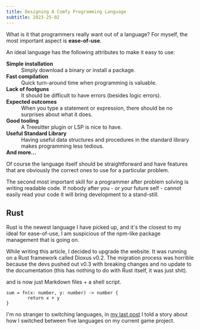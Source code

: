 ```yaml
---
title: Designing A Comfy Programming Language
subtitle: 2023-25-02
---
```


What is it that programmers really want out of a language? For myself, the most important aspect is **ease-of-use**.

An ideal language has the following attributes to make it easy to use:

<dl>
    <dt><strong>Simple installation</strong></dt><dd>Simply download a binary or install a package.</dd>
    <dt><strong>Fast compilation</strong></dt><dd>Quick turn-around time when programming is valuable.</dd>
    <dt><strong>Lack of footguns</strong></dt><dd>It should be difficult to have errors (besides logic errors).</dd>
    <dt><strong>Expected outcomes</strong></dt><dd>When you type a statement or expression, there should be no surprises about what it does.</dd>
    <dt><strong>Good tooling</strong></dt><dd>A Treesitter plugin or LSP is nice to have.</dd>
    <dt><strong>Useful Standard Library</strong></dt><dd>Having useful data structures and procedures in the standard library makes programming less tedious.</dd>
    <dt><strong>And more...</strong></dt>
</dl>

Of course the language itself should be straightforward and have features that are obviously the correct ones to use for a particular problem.

The second most important skill for a programmer after problem solving is writing readable code. If nobody after you - or your future self - cannot easily read your code it will bring development to a stand-still.

## Rust

Rust is the newest language I have picked up, and it's the closest to my ideal for ease-of-use, I am suspicious of the npm-like package management that is going on.

While writing this article, I decided to upgrade the website. It was running on a Rust framework called Dioxus v0.2. The migration process was horrible because the devs pushed out v0.3 with breaking changes and no update to the documentation (this has nothing to do with Rust itself, it was just shit).

and is now just Markdown files + a shell script.




```
sum = fn(x: number, y: number) -> number {
        return x + y
}
```

I'm no stranger to switching languages, in [my last post](#) I told a story about how I switched between five languages on my current game project.


